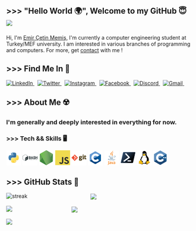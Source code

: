 ## >>> "Hello World 🌍", Welcome to my GitHub 😇 ![](https://komarev.com/ghpvc/?username=SplishBoom&color=blue&&style=flat)

Hi, I'm [Emir Çetin Memiş](linkedin.com/in/emir-çetin-memiş-026b78221), I'm currently a computer engineering student at Turkey/MEF university. I am interested in various branches of programming and computers. For more, get [contact](mailto:memise@mef.edu.tr) with me !

## >>> Find Me In 🥷

  <a href="https://linkedin.com/in/emir-çetin-memiş-026b78221/">
    <img src="https://img.shields.io/badge/linkedin-%230077B5.svg?&style=for-the-badge&logo=linkedin&logoColor=white" alt="LinkedIn" />
  </a>&nbsp;

  <a href="https://twitter.com/SplishBoom/">
    <img src="https://img.shields.io/badge/twitter-%231da1f1.svg?&style=for-the-badge&logo=twitter&logoColor=white" alt="Twitter" />
  </a>&nbsp;
    
  <a href="https://www.instagram.com/emircetinmemis.ecm/">
    <img src="https://img.shields.io/badge/instagram-%23E4405F.svg?&style=for-the-badge&logo=instagram&logoColor=white" alt="Instagram" />
  </a>&nbsp;

  <a href="https://www.facebook.com/SplishBoom/">
    <img src="https://img.shields.io/badge/facebook-%231877F2.svg?&style=for-the-badge&logo=facebook&logoColor=white" alt="Facebook" />
  </a>&nbsp;

  <a href="https://discordapp.com/users/422837677201817620/">
    <img src="https://img.shields.io/badge/discord-%211976F2.svg?&style=for-the-badge&logo=discord&logoColor=white" alt="Discord" />
  </a>&nbsp;
  
   <a href="mailto:memise@mef.edu.tr?subject=Hi Emir from Github ✋">
    <img src="https://img.shields.io/badge/gmail-%23D14836.svg?&style=for-the-badge&logo=gmail&logoColor=white" alt="Gmail"/>
  </a>&nbsp;

## >>> About Me ☢️

### I'm generally and deeply interested in everything for now.

### >>> Tech && Skills 🖥️
<p align="left">
  <img src="https://github.com/github/explore/raw/main/topics/python/python.png" alt="python" width="40" height="40"/>
  <img src="https://github.com/github/explore/raw/main/topics/bash/bash.png" alt="bash" width="40" height="40"/>
  <img src="https://github.com/github/explore/raw/main/topics/nodejs/nodejs.png" alt="nodejs" width="40" height="40"/>
  <img src="https://github.com/github/explore/raw/main/topics/javascript/javascript.png" alt="javascript" width="40" height="40"/>
  <img src="https://github.com/github/explore/raw/main/topics/git/git.png" alt="git" width="40" height="40"/> 
  <img src="https://github.com/github/explore/raw/main/topics/c/c.png" alt="c" width="40" height="40"/>
  <img src="https://github.com/github/explore/raw/main/topics/java/java.png" alt="java" width="40" height="40"/>
  <img src="https://github.com/github/explore/raw/main/topics/powershell/powershell.png" alt="powershell" width="40" height="40"/>
  <img src="https://github.com/github/explore/raw/main/topics/linux/linux.png" alt="linux" width="40" height="40"/>  
  <img src="https://github.com/github/explore/raw/main/topics/cpp/cpp.png" alt="c" width="40" height="40"/>
</p>

## >>> GitHub Stats 👀

<div>
   <img width=45% align=left src="https://github-readme-streak-stats.herokuapp.com/?user=SplishBoom&theme=react&border=61dafb&hide_border=true" alt="streak" />
   <img width=45% align=center src="https://github-readme-stats.vercel.app/api?username=SplishBoom&show_icons=true&theme=react&border_color=61dafb&hide_border=true" />
</div>

<br>

<div>
   <img width=35% align=left src="https://github-readme-stats.vercel.app/api/top-langs/?username=SplishBoom&hide=c%23,powershell,css,lua,Mathematica,Ruby,Objective-C,Objective-C%2b%2b,Cuda&title_color=61dafb&text_color=ffffff&icon_color=61dafb&bg_color=20232a&langs_count=8&layout=compact&border_color=61dafb&hide_border=true" />
   
   <img align=center width="55%" src="https://github-profile-trophy.vercel.app/?username=SplishBoom&theme=onedark">
</div>

<br>
  <img src="https://github-readme-activity-graph.cyclic.app/graph?username=SplishBoom&theme=react-dark&bg_color=20232a&hide_border=true" width="92%"/>
